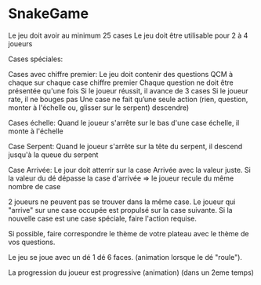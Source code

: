 # SnakeGame

Le jeu doit avoir au minimum 25 cases
Le jeu doit être utilisable pour 2 à 4 joueurs


Cases spéciales:

Cases avec chiffre premier:
Le jeu doit contenir des questions QCM à chaque sur chaque case chiffre premier
Chaque question ne doit être présentée qu'une fois
Si le joueur réussit, il avance de 3 cases
Si le joueur rate, il ne bouges pas
Une case ne fait qu’une seule action (rien, question, monter à l'échelle ou, glisser sur le serpent) descendre)

Cases échelle:
Quand le joueur s'arrête sur le bas d'une case échelle, il monte à l'échelle

Case Serpent:
Quand le joueur s'arrête sur la tête du serpent, il descend jusqu'à la queue du serpent


Case Arrivée:
Le jour doit atterrir sur la case Arrivée avec la valeur juste. 
Si la valeur du dé dépasse la case d'arrivée => le joueur recule du même nombre de case 

2 joueurs ne peuvent pas se trouver dans la même case. Le joueur qui "arrive" sur une case occupée est propulsé sur la case suivante. Si la nouvelle case est une case spéciale, faire l'action requise.

Si possible, faire correspondre le thème de votre plateau avec le thème de vos questions.

Le jeu se joue avec un dé 1 dé 6 faces. (animation lorsque le dé "roule").

La progression du joueur est progressive (animation) (dans un 2eme temps)
